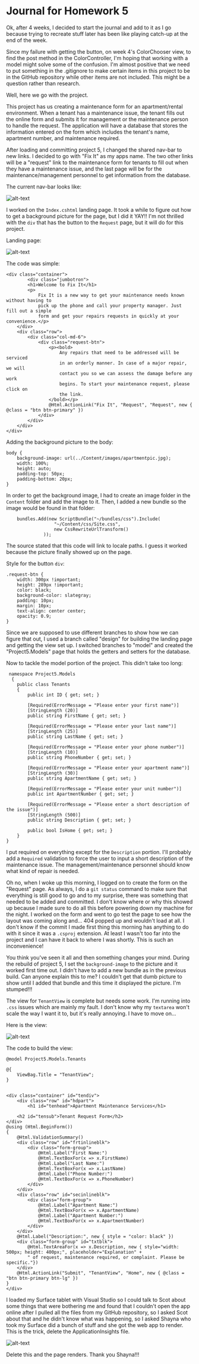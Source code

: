 # Journal for Homework 5

Ok, after 4 weeks, I decided to start the journal and add to it as I go because trying to recreate stuff later has been like playing catch-up at the end of the week. 

Since my failure with getting the button, on week 4's ColorChooser view, to find the post method in the ColorController, I'm hoping that working with a model might solve some of the confusion. I'm almost positive that we need to put something in the .gitignore to make certain items in this project to be in the GitHub repository while other items are not included. This might be a question rather than research.

Well, here we go with the project. 

This project has us creating a maintenance form for an apartment/rental environment. When a tenant has a maintenance issue, the tenant fills out the online form and submits it for management or the maintenance person to handle the request. The application will have a database that stores the information entered on the form which includes the tenant's name, apartment number, and maintenance required.

After loading and committing project 5, I changed the shared nav-bar to new links. I decided to go with "Fix It" as my apps name. The two other links will be a "request" link to the maintenance form for tenants to fill out when they have a maintenance issue, and the last page will be for the maintenance/management personnel to get information from the database.

The current nav-bar looks like: 

![alt-text](img/navbar.JPG)

I worked on the `Index.cshtml` landing page. It took a while to figure out how to get a background picture for the page, but I did it YAY!! I'm not thrilled with the `div` that has the button to the `Request` page, but it will do for this project.

Landing page:

![alt-text](img/landpage.JPG)

The code was simple:

    <div class="container">
            <div class="jumbotron">
            <h1>Welcome to Fix It</h1>
            <p>
                Fix It is a new way to get your maintenance needs known without having to
                pick up the phone and call your property manager. Just fill out a simple 
                form and get your repairs requests in quickly at your convenience.</p>
        </div>
        <div class="row">
            <div class="col-md-6">
                <div class="request-btn">
                    <p><bold>
                        Any repairs that need to be addressed will be serviced
                        in an orderly manner. In case of a major repair, we will
                        contact you so we can assess the damage before any work
                        begins. To start your maintenance request, please click on
                        the link.
                    </bold></p>
                    @Html.ActionLink("Fix It", "Request", "Request", new { @class = "btn btn-primary" })
                </div>
            </div>
        </div>
    </div>
    
Adding the background picture to the body:

    body {
        background-image: url(../Content/images/apartmentpic.jpg);
        width: 100%;
        height: auto;
        padding-top: 50px;
        padding-bottom: 20px;
    }
    
In order to get the background image, I had to create an image folder in the `Content` folder and add the image to it. Then,
I added a new bundle so the image would be found in that folder:

        bundles.Add(new ScriptBundle("~/bundles/css").Include(
                      "~/Content/css/Site.css",
                      new CssRewriteUrlTransform()
                  ));
                  
The source stated that this code will link to locale paths. I guess it worked because the picture finally showed up on the page.
    
Style for the button `div`:

    .request-btn {
        width: 300px !important;
        height: 289px !important;
        color: black;
        background-color: slategray;
        padding: 10px;
        margin: 10px;
        text-align: center center;
        opacity: 0.9;
    }

Since we are supposed to use different branches to show how we can figure that out, I used a branch called "design" for building the landing page and getting the view set up. I switched branches to "model" and created the "Project5.Models" page that holds the getters and setters for the database.

Now to tackle the model portion of the project. This didn't take too long:

     namespace Project5.Models
      {
        public class Tenants
        {
            public int ID { get; set; }

            [Required(ErrorMessage = "Please enter your first name")]
            [StringLength (20)]
            public string FirstName { get; set; }

            [Required(ErrorMessage = "Please enter your last name")]
            [StringLength (25)]
            public string LastName { get; set; }

            [Required(ErrorMessage = "Please enter your phone number")]
            [StringLength (10)]
            public string PhoneNumber { get; set; }

            [Required(ErrorMessage = "Please enter your apartment name")]
            [StringLength (30)]
            public string ApartmentName { get; set; }

            [Required(ErrorMessage = "Please enter your unit number")]
            public int ApartmentNumber { get; set; }

            [Required(ErrorMessage = "Please enter a short description of the issue")]
            [StringLength (500)]
            public string Description { get; set; }
            
            public bool IsHome { get; set; }
        }
    }
    
I put required on everything except for the `Description` portion. I'll probably add a `Required` validation to force the user to
input a short description of the maintenance issue. The management/maintenance personnel should know what kind of repair is needed.

Oh no, when I woke up this morning, I logged on to create the form on the "Request" page. As always, I do a `git status` command to make sure that everything is still good to go and to my surprise, there was something that needed to be added and committed. I don't know where or why this showed up because I made sure to do all this before powering down my machine for the night. I worked on the form and went to go test the page to see how the layout was coming along and... 404 popped up and wouldn't load at all. I don't know if the commit I made first thing this morning has anything to do with it since it was a `.csproj` extension. At least I wasn't too far into the project and I can have it back to where I was shortly. This is such an inconvenience!


You think you've seen it all and then something changes your mind. During the rebuild of project 5, I set the `background-image` to the picture and it worked first time out. I didn't have to add a new bundle as in the previous build. Can anyone explain this to me? I couldn't get that dumb picture to show until I added that bundle and this time it displayed the picture. I'm stumped!!!

    
The view for `TenantView` is complete but needs some work. I'm running into `.css` issues which are mainly my fault. I don't know why my `textarea` won't scale the way I want it to, but it's really annoying. I have to move on...

Here is the view:

![alt-text](img/topHalften.JPG)

The code to build the view:

    @model Project5.Models.Tenants

    @{
        ViewBag.Title = "TenantView";
    }


    <div class="container" id="tendiv">
        <div class="row" id="hdpart">
            <h1 id="tenhead">Apartment Maintenance Services</h1>

        <h2 id="tensub">Tenant Request Form</h2>
    </div>
    @using (Html.BeginForm())
    {
        @Html.ValidationSummary()
        <div class="row" id="frtinlineblk">
            <div class="form-group">
                @Html.Label("First Name:")
                @Html.TextBoxFor(x => x.FirstName)
                @Html.Label("Last Name:")
                @Html.TextBoxFor(x => x.LastName)
                @Html.Label("Phone Number:")
                @Html.TextBoxFor(x => x.PhoneNumber)
            </div>
        </div>
        <div class="row" id="secinlineblk">
            <div class="form-group">
                @Html.Label("Apartment Name:")
                @Html.TextBoxFor(x => x.ApartmentName)
                @Html.Label("Apartment Number:")
                @Html.TextBoxFor(x => x.ApartmentNumber)
            </div>
        </div>
        @Html.Label("Description:", new { style = "color: black" })
        <div class="form-group" id="txtblk">
            @Html.TextAreaFor(x => x.Description, new { style="width: 500px; height: 400px;", placeholder="Explanation" +
            " of request, maintenance required, or complaint. Please be specific."})
        </div>
        @Html.ActionLink("Submit", "TenantView", "Home", new { @class = "btn btn-primary btn-lg" })
    }
    </div>

I loaded my Surface tablet with Visual Studio so I could talk to Scot about some things that were bothering me and found that I couldn't open the app online after I pulled all the files from my GitHub repository, so I asked Scot about that and he didn't know what was happening, so I asked Shayna who took my Surface did a bunch of stuff and she got the web app to render. This is the trick, delete the ApplicationInsights file.

![alt-text](img/NoAppInsights.JPG)
            
Delete this and the page renders. Thank you Shayna!!!